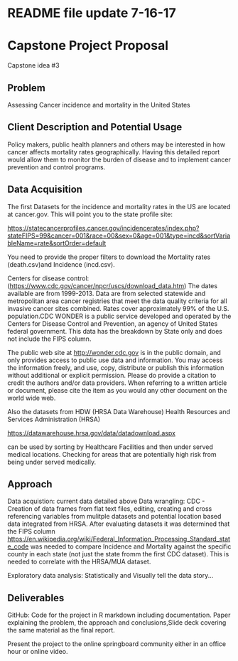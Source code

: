 # README file update 7-16-17

# Capstone Project Proposal

Capstone idea \#3 


## Problem

Assessing Cancer incidence and mortality in the United States


## Client Description and Potential Usage

Policy makers, public health planners and others may be interested in how cancer affects mortality rates geographically. 
Having this detailed report would allow them to monitor the burden of disease and to implement cancer prevention and control 
programs.


## Data Acquisition

The first Datasets for the incidence and mortality rates in the US are located at cancer.gov. This will point you to the state profile site: 

https://statecancerprofiles.cancer.gov/incidencerates/index.php?stateFIPS=99&cancer=001&race=00&sex=0&age=001&type=incd&sortVariableName=rate&sortOrder=default

You need to provide the proper filters to download the Mortality rates (death.csv)and Incidence (incd.csv).

Centers for disease control:
(https://www.cdc.gov/cancer/npcr/uscs/download_data.htm) 
The dates available are from 1999-2013. Data are from selected statewide and metropolitan area cancer registries that meet the 
data quality criteria for all invasive cancer sites combined. Rates cover approximately 99% of the U.S. population.CDC WONDER is a public service developed and operated by the Centers for Disease Control and Prevention, an agency of United States federal government. This data has the breakdown by State only and does not include the FIPS column.

The public web site at http://wonder.cdc.gov is in the public domain, and only provides access to public 
use data and information. You may access the information freely, and use, copy, distribute or publish this information 
without additional or explicit permission. Please do provide a citation to credit the authors and/or data providers. When referring to a written article or document, please cite the item as you would any other document on the world wide web.


Also the datasets from HDW (HRSA Data Warehouse) Health Resources and Services Administration (HRSA)

https://datawarehouse.hrsa.gov/data/datadownload.aspx

can be used by sorting by Healthcare Facilities and then under 
served medical locations. Checking for areas that are potentially high risk from being under served medically. 


## Approach

Data acquistion: current data detailed above
Data wrangling: CDC - Creation of data 
frames from flat text files, editing, creating and cross referencing variables from mulitple datasets and potential location based data integrated from HRSA. After evaluating datasets it was determined that the FIPS column https://en.wikipedia.org/wiki/Federal_Information_Processing_Standard_state_code was needed to compare Incidence and Mortality against the specific county in each state (not just the state fromm the first CDC dataset). This is needed to correlate with the HRSA/MUA dataset. 
    
Exploratory data analysis: Statistically and Visually tell the data story...


## Deliverables

GitHub: Code for the project in R markdown including documentation.
Paper explaining the problem, the approach and conclusions,Slide deck covering the same material as the final report.

Present the project to the online springboard community either in an office hour or online video.